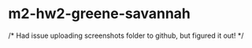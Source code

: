 # m2-hw2-greene-savannah

/* Had issue uploading screenshots folder to github, but figured it out! */
